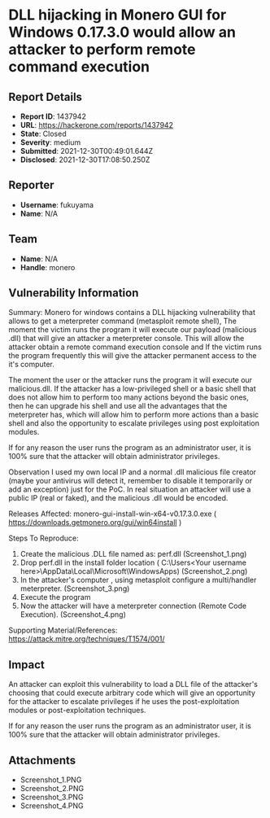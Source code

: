 # DLL hijacking in Monero GUI for Windows 0.17.3.0 would allow an attacker to perform remote command execution

## Report Details
- **Report ID**: 1437942
- **URL**: https://hackerone.com/reports/1437942
- **State**: Closed
- **Severity**: medium
- **Submitted**: 2021-12-30T00:49:01.644Z
- **Disclosed**: 2021-12-30T17:08:50.250Z

## Reporter
- **Username**: fukuyama
- **Name**: N/A

## Team
- **Name**: N/A
- **Handle**: monero

## Vulnerability Information
Summary:
Monero for windows contains a DLL hijacking vulnerability that allows to get a meterpreter command (metasploit remote shell), The moment the victim runs the program it will execute our payload (malicious .dll) that will give an attacker a meterpreter console. This will allow the attacker obtain a remote command execution console and If the victim runs the program frequently this will give the attacker permanent access to the it's computer.

The moment the user or the attacker runs the program it will execute our malicious.dll. If the attacker has a low-privileged shell or a basic shell that does not allow him to perform too many actions beyond the basic ones, then he can upgrade his shell and use all the advantages that the meterpreter has, which will allow him to perform more actions than a basic shell and also the opportunity to escalate privileges using post exploitation modules.

If for any reason the user runs the program as an administrator user, it is 100% sure that the attacker will obtain administrator privileges.

Observation
I used my own local IP and a normal .dll malicious file creator (maybe your antivirus will detect it, remember to disable it temporarily or add an exception) just for the PoC. In real situation an attacker will use a public IP (real or faked), and the malicious .dll would be encoded.

Releases Affected:
monero-gui-install-win-x64-v0.17.3.0.exe ( https://downloads.getmonero.org/gui/win64install )

Steps To Reproduce:

1. Create the malicious .DLL file named as: perf.dll (Screenshot_1.png)
2. Drop perf.dll in the install folder location ( C:\Users\<Your username here>\AppData\Local\Microsoft\WindowsApps)  (Screenshot_2.png)
3. In the attacker's computer , using metasploit configure a multi/handler meterpreter. (Screenshot_3.png)
4. Execute the program
5. Now the attacker will have a meterpreter connection (Remote Code Execution). (Screenshot_4.png)

Supporting Material/References:
https://attack.mitre.org/techniques/T1574/001/

## Impact

An attacker can exploit this vulnerability to load a DLL file of the attacker's choosing that could execute arbitrary code which will give an opportunity for the attacker to escalate privileges if he uses the post-exploitation modules or post-exploitation techniques.

If for any reason the user runs the program as an administrator user, it is 100% sure that the attacker will obtain administrator privileges.

## Attachments
- Screenshot_1.PNG
- Screenshot_2.PNG
- Screenshot_3.PNG
- Screenshot_4.PNG
